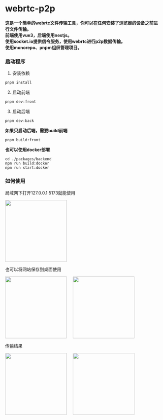 # webrtc-p2p

**这是一个简单的webrtc文件传输工具，你可以在任何安装了浏览器的设备之前进行文件传输。     
前端使用vue3，后端使用nestjs。   
使用socket.io提供信令服务，使用webrtc进行p2p数据传输。   
使用monorepo、pnpm组织管理项目。**

### 启动程序
1. 安装依赖
```
pnpm install
```

2. 启动前端
```
pnpm dev:front
```

3. 启动后端
```
pnpm dev:back
```

**如果只启动后端，需要build前端**

```
pnpm build:front
```

**也可以使用docker部署**
```
cd ./packages/backend
npm run build:docker
npm run start:docker
```


### 如何使用
局域网下打开127.0.0.1:5173就能使用

<!-- [![p9PQhAU.png](https://s1.ax1x.com/2023/04/17/p9PQhAU.png)](https://imgse.com/i/p9PQhAU) -->
<img src="https://s1.ax1x.com/2023/04/17/p9PQhAU.png" width="200px" />

也可以将网站保存到桌面使用
<!-- [![p9PQ5h4.png](https://s1.ax1x.com/2023/04/17/p9PQ5h4.png)](https://imgse.com/i/p9PQ5h4)
[![p9PQ7cR.png](https://s1.ax1x.com/2023/04/17/p9PQ7cR.png)](https://imgse.com/i/p9PQ7cR) -->
<div style="display: flex; gap: 20px">
<img src="https://s1.ax1x.com/2023/04/17/p9PQ5h4.png" width="200px" />
<img src="https://s1.ax1x.com/2023/04/17/p9PQ7cR.png" width="200px" />
</div>

传输结果
<!-- [![p9PQ4NF.png](https://s1.ax1x.com/2023/04/17/p9PQ4NF.png)](https://imgse.com/i/p9PQ4NF) -->
<!-- [![p9PQW7T.png](https://s1.ax1x.com/2023/04/17/p9PQW7T.png)](https://imgse.com/i/p9PQW7T) -->
<div style="display: flex; gap: 20px">
<img src="https://s1.ax1x.com/2023/04/17/p9PQ4NF.png" width="200px" />
<img src="https://s1.ax1x.com/2023/04/17/p9PQW7T.png" width="200px" />
</div>





